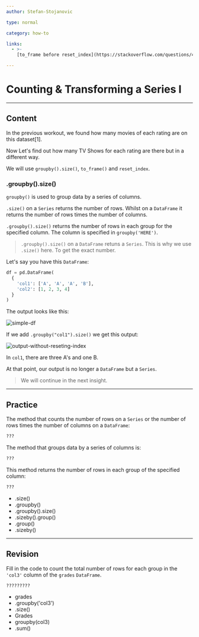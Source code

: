 ```yaml
---
author: Stefan-Stojanovic

type: normal

category: how-to

links:
  - >-
    [to_frame before reset_index](https://stackoverflow.com/questions/40914200/can-i-assign-a-reset-index-a-name){dicsussion}

---
```


# Counting & Transforming a Series I

---
## Content

In the previous workout, we found how many movies of each rating are on this dataset[1].

Now Let's find out how many TV Shows for each rating are there but in a different way.

We will use `groupby().size()`, `to_frame()` and `reset_index`.

### .groupby().size()

`groupby()` is used to group data by a series of columns.

`.size()` on a `Series` returns the number of rows. Whilst on a `DataFrame` it returns the number of rows times the number of columns.

`.groupby().size()` returns the number of rows in each group for the specified column. The column is specified in `groupby('HERE')`.

> `.groupby().size()` on a `DataFrame` retuns a `Series`. This is why we use `.size()` here. To get the exact number.

Let's say you have this `DataFrame`:

```python
df = pd.DataFrame(
  {
    'col1': ['A', 'A', 'A', 'B'],
    'col2': [1, 2, 3, 4]
  }
)
```

The output looks like this:

![simple-df](https://img.enkipro.com/f9b6e16544fa99a6814f987648715061.png)

If we add `.groupby("col1").size()` we get this output:

![output-without-reseting-index](https://img.enkipro.com/1acf3dd12a251c308f497ea3d43019fc.png)

In `col1`, there are three A's and one B. 

At that point, our output is no longer a `DataFrame` but a `Series`.

> We will continue in the next insight.

---

## Practice

The method that counts the number of rows on a `Series` or the number of rows times the number of columns on a `DataFrame`:

```python
???
```

The method that groups data by a series of columns is:
```python
???
```

This method returns the number of rows in each group of the specified column:
```python
???
```

- .size()
- .groupby()
- .groupby().size()
- .sizeby().group()
- .group()
- .sizeby()

---

## Revision

Fill in the code to count the total number of rows for each group in the `'col3'` column of the `grades` `DataFrame`.


```python
?????????
```

- grades
- .groupby('col3')
- .size()
- Grades
- groupby(col3)
- .sum()